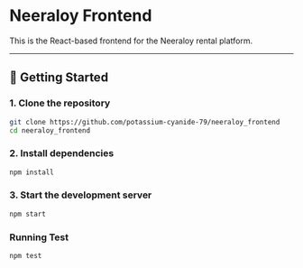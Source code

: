 # Neeraloy Frontend

This is the React-based frontend for the Neeraloy rental platform.

---

## 🚀 Getting Started

### 1. Clone the repository

```bash
git clone https://github.com/potassium-cyanide-79/neeraloy_frontend
cd neeraloy_frontend
```

### 2. Install dependencies

```bash
npm install
```

### 3. Start the development server

```bash
npm start
```

### Running Test 

```bash
npm test
```
